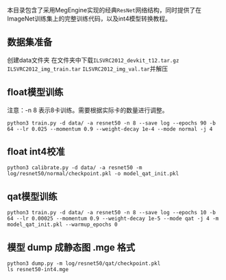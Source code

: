 本目录包含了采用MegEngine实现的经典`ResNet`网络结构，同时提供了在ImageNet训练集上的完整训练代码，以及int4模型转换教程。

## 数据集准备
创建data文件夹
在文件夹中下载`ILSVRC2012_devkit_t12.tar.gz`  `ILSVRC2012_img_train.tar`  `ILSVRC2012_img_val.tar`并解压

## float模型训练
注意：-n 8 表示8卡训练。需要根据实际卡的数量进行调整。
```
python3 train.py -d data/ -a resnet50 -n 8 --save log --epochs 90 -b 64 --lr 0.025 --momentum 0.9 --weight-decay 1e-4 --mode normal -j 4
```

## float int4校准
```
python3 calibrate.py -d data/ -a resnet50 -m log/resnet50/normal/checkpoint.pkl -o model_qat_init.pkl
```

## qat模型训练
```
python3 train.py -d data/ -a resnet50 -n 8 --save log --epochs 10 -b 64 --lr 0.00025 --momentum 0.9 --weight-decay 1e-5 --mode qat -j 4 -m model_qat_init.pkl --warmup_epochs 0
```

## 模型 dump 成静态图 .mge 格式 
```
python3 dump.py -m log/resnet50/qat/checkpoint.pkl
ls resnet50-int4.mge
``` 


